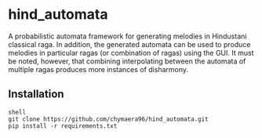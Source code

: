 # hind_automata
 A probabilistic automata framework for generating melodies in Hindustani classical raga. In addition, the generated automata can be used to produce melodies in particular ragas (or combination of ragas) using the GUI. It must be noted, however, that combining interpolating between the automata of multiple ragas produces more instances of disharmony. 
 
 ## Installation
 
 ```
 shell
 git clone https://github.com/chymaera96/hind_automata.git
 pip install -r requirements.txt
 
